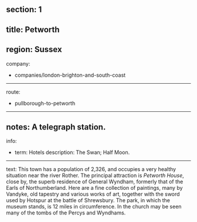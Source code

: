 section: 1
----
title: Petworth
----
region: Sussex
----
company:
- companies/london-brighton-and-south-coast
----
route:
- pullborough-to-petworth
----
notes: A telegraph station.
----
info:
- term: Hotels
  description: The Swan; Half Moon.
----
text: This town has a population of 2,326, and occupies a very healthy situation near the river Rother. The principal attraction is *Petworth House*, close by, the superb residence of General Wyndham, formerly that of the Earls of Northumberland. Here are a fine collection of paintings, many by Vandyke, old tapestry and various works of art, together with the sword used by Hotspur at the battle of Shrewsbury. The park, in which the museum stands, is 12 miles in circumference. In the church may be seen many of the tombs of the Percys and Wyndhams.

